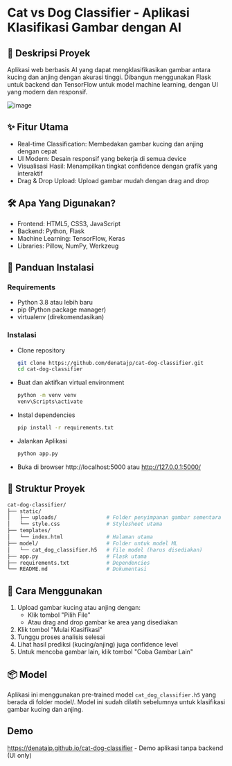 # Cat vs Dog Classifier - Aplikasi Klasifikasi Gambar dengan AI


## 📝 Deskripsi Proyek
Aplikasi web berbasis AI yang dapat mengklasifikasikan gambar antara kucing dan anjing dengan akurasi tinggi. Dibangun menggunakan Flask untuk backend dan TensorFlow untuk model machine learning, dengan UI yang modern dan responsif.

![image](https://github.com/user-attachments/assets/29aa6014-622e-4a47-bdf0-a2e623942e90)

## ✨ Fitur Utama
- Real-time Classification: Membedakan gambar kucing dan anjing dengan cepat
- UI Modern: Desain responsif yang bekerja di semua device
- Visualisasi Hasil: Menampilkan tingkat confidence dengan grafik yang interaktif
- Drag & Drop Upload: Upload gambar mudah dengan drag and drop

## 🛠️ Apa Yang Digunakan?
- Frontend: HTML5, CSS3, JavaScript
- Backend: Python, Flask
- Machine Learning: TensorFlow, Keras
- Libraries: Pillow, NumPy, Werkzeug

## 🚀 Panduan Instalasi

### Requirements
- Python 3.8 atau lebih baru
- pip (Python package manager)
- virtualenv (direkomendasikan)

### Instalasi
- Clone repository
    ``` bash
    git clone https://github.com/denatajp/cat-dog-classifier.git
    cd cat-dog-classifier
    ```

- Buat dan aktifkan virtual environment
    ``` bash
    python -m venv venv
    venv\Scripts\activate
    ```

- Instal dependencies
    ``` bash
    pip install -r requirements.txt
    ```

- Jalankan Aplikasi
    ``` bash
    python app.py
    ```

- Buka di browser http://localhost:5000 atau http://127.0.0.1:5000/


## 📁 Struktur Proyek
``` bash
cat-dog-classifier/
├── static/
│   ├── uploads/                # Folder penyimpanan gambar sementara
│   └── style.css               # Stylesheet utama
├── templates/
│   └── index.html              # Halaman utama
├── model/                      # Folder untuk model ML
│   └── cat_dog_classifier.h5   # File model (harus disediakan)
├── app.py                      # Flask utama
├── requirements.txt            # Dependencies
└── README.md                   # Dokumentasi
```

## 🤖 Cara Menggunakan
1. Upload gambar kucing atau anjing dengan:
    - Klik tombol "Pilih File"
    - Atau drag and drop gambar ke area yang disediakan
4. Klik tombol "Mulai Klasifikasi"
5. Tunggu proses analisis selesai
6. Lihat hasil prediksi (kucing/anjing) juga confidence level
7. Untuk mencoba gambar lain, klik tombol "Coba Gambar Lain"

## 📦 Model
Aplikasi ini menggunakan pre-trained model `cat_dog_classifier.h5` yang berada di folder model/. Model ini sudah dilatih sebelumnya untuk klasifikasi gambar kucing dan anjing.

## Demo
https://denatajp.github.io/cat-dog-classifier - Demo aplikasi tanpa backend (UI only)